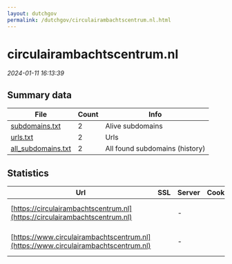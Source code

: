 ```yaml
---
layout: dutchgov
permalink: /dutchgov/circulairambachtscentrum.nl.html
---
```



# circulairambachtscentrum.nl
*2024-01-11 16:13:39*
## Summary data


| File       | Count | Info |
|------------|-------|------|
|[subdomains.txt](/data/circulairambachtscentrum.nl/subdomains.txt)|2|Alive subdomains|
|[urls.txt](/data/circulairambachtscentrum.nl/urls.txt)|2|Urls|
|[all_subdomains.txt](/data/circulairambachtscentrum.nl/all_subdomains.txt)|2|All found subdomains (history)|


## Statistics


| Url | SSL | Server | Cookie | HSTS | CSP | XFO | XXP | RP | Tech |Title |
|------------|-------|------|------|------|------|------|------|------|------|------|
|[https://circulairambachtscentrum.nl](https://circulairambachtscentrum.nl)| |-| |:white_check_mark: | :white_check_mark:| :white_check_mark: | :white_check_mark: | :white_check_mark: |HSTS Microsoft ASP.NET:-|Home - Circulair...|
|[https://www.circulairambachtscentrum.nl](https://www.circulairambachtscentrum.nl)| |-| |:white_check_mark: | :white_check_mark:| :white_check_mark: | :white_check_mark: | :white_check_mark: |HSTS Microsoft ASP.NET:-|Object moved|